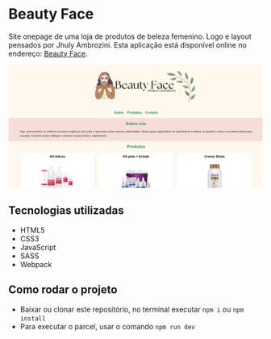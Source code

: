 # Beauty Face
Site onepage de uma loja de produtos de beleza femenino. Logo e layout pensados por Jhuly Ambrozini.
Esta aplicação está disponível online no endereço: [Beauty Face](https://evento-niver.vercel.app/).

![Layout da aplicação](./src/assets/layout.png)

## Tecnologias utilizadas
- HTML5
- CSS3
- JavaScript
- SASS
- Webpack

## Como rodar o projeto
- Baixar ou clonar este repositório, no terminal executar `npm i` ou `npm install`
- Para executar o parcel, usar o comando `npm run dev`




